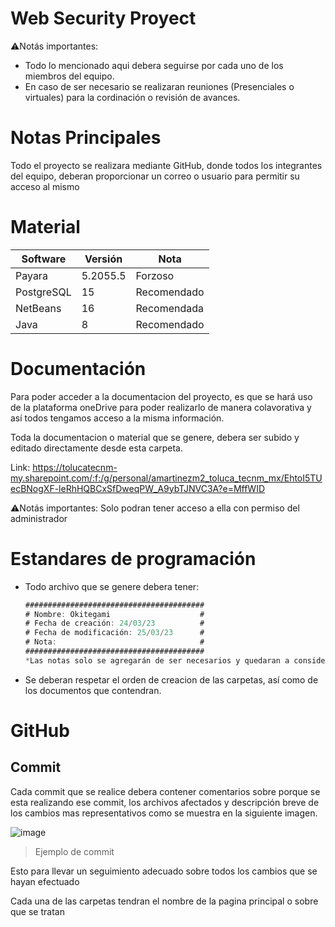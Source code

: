 # Web Security Proyect
⚠️Notás importantes:
- Todo lo mencionado aqui debera seguirse por cada uno de los miembros del equipo.
- En caso de ser necesario se realizaran reuniones (Presenciales o virtuales) para la cordinación o revisión de avances.
# Notas Principales
Todo el proyecto se realizara mediante GitHub, donde todos los integrantes del equipo, deberan proporcionar un correo o usuario para permitir su acceso al mismo
# Material
|Software|Versión |Nota|
|--------|--------|----|
|Payara|5.2055.5|Forzoso |
|PostgreSQL|15|Recomendado|
|NetBeans|16|Recomendada|
|Java|8|Recomendado|
# Documentación
Para poder acceder a la documentacion del proyecto, es que se hará uso de la plataforma oneDrive para poder realizarlo de manera colavorativa y así todos tengamos acceso a la misma información.

Toda la documentacion o material que se genere, debera ser subido y editado directamente desde esta carpeta.

Link: https://tolucatecnm-my.sharepoint.com/:f:/g/personal/amartinezm2_toluca_tecnm_mx/EhtoI5TUecBNogXF-leRhHQBCxSfDweqPW_A9ybTJNVC3A?e=MffWID

⚠️Notás importantes: Solo podran tener acceso a ella con permiso del administrador
# Estandares de programación
- Todo archivo que se genere debera tener:
  ```java
  ########################################
  # Nombre: Okitegami                    #
  # Fecha de creación: 24/03/23          #
  # Fecha de modificación: 25/03/23      #
  # Nota:                                #
  ########################################
  *Las notas solo se agregarán de ser necesarios y quedaran a consideración del programador.
- Se deberan respetar el orden de creacion de las carpetas, así como de los documentos que contendran.
# GitHub
## Commit
Cada commit que se realice debera contener comentarios sobre porque se esta realizando ese commit, los archivos afectados y descripción breve de los cambios mas representativos como se muestra en la siguiente imagen.

![image](https://user-images.githubusercontent.com/90920831/214940383-8d3f3bd3-388a-4b79-8075-3d42fd7ef8d8.png)
>Ejemplo de commit

Esto para llevar un seguimiento adecuado sobre todos los cambios que se hayan efectuado

Cada una de las carpetas tendran el nombre de la pagina principal o sobre que se tratan
